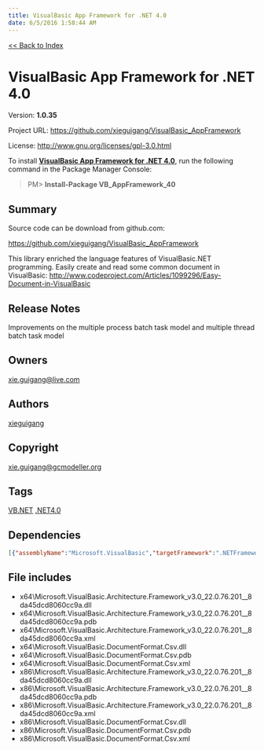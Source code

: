 ```yaml
---
title: VisualBasic App Framework for .NET 4.0
date: 6/5/2016 1:58:44 AM
---
```


[<< Back to Index](../index.html)
# VisualBasic App Framework for .NET 4.0

Version: **1.0.35**

Project URL: https://github.com/xieguigang/VisualBasic_AppFramework

License: http://www.gnu.org/licenses/gpl-3.0.html

To install **[VisualBasic App Framework for .NET 4.0](https://www.nuget.org/packages/VB_AppFramework_40/)**, run the following command in the Package Manager Console:
> PM>  **Install-Package VB_AppFramework_40**


## Summary
Source code can be download from github.com:

https://github.com/xieguigang/VisualBasic_AppFramework

This library enriched the language features of VisualBasic.NET programming.
Easily create and read some common document in VisualBasic: http://www.codeproject.com/Articles/1099296/Easy-Document-in-VisualBasic
## Release Notes
Improvements on the multiple process batch task model and multiple thread batch task model
## Owners
xie.guigang@live.com
## Authors
[xieguigang](https://www.nuget.org/profiles/xieguigang)
## Copyright
xie.guigang@gcmodeller.org
## Tags
[VB.NET](https://www.nuget.org/packages?q=Tags%3A"VB.NET") [.NET4.0](https://www.nuget.org/packages?q=Tags%3A".NET4.0")
## Dependencies
```json
[{"assemblyName":"Microsoft.VisualBasic","targetFramework":".NETFramework4.0"}]
```


## File includes
+ x64\Microsoft.VisualBasic.Architecture.Framework_v3.0_22.0.76.201__8da45dcd8060cc9a.dll<br />
+ x64\Microsoft.VisualBasic.Architecture.Framework_v3.0_22.0.76.201__8da45dcd8060cc9a.pdb<br />
+ x64\Microsoft.VisualBasic.Architecture.Framework_v3.0_22.0.76.201__8da45dcd8060cc9a.xml<br />
+ x64\Microsoft.VisualBasic.DocumentFormat.Csv.dll<br />
+ x64\Microsoft.VisualBasic.DocumentFormat.Csv.pdb<br />
+ x64\Microsoft.VisualBasic.DocumentFormat.Csv.xml<br />
+ x86\Microsoft.VisualBasic.Architecture.Framework_v3.0_22.0.76.201__8da45dcd8060cc9a.dll<br />
+ x86\Microsoft.VisualBasic.Architecture.Framework_v3.0_22.0.76.201__8da45dcd8060cc9a.pdb<br />
+ x86\Microsoft.VisualBasic.Architecture.Framework_v3.0_22.0.76.201__8da45dcd8060cc9a.xml<br />
+ x86\Microsoft.VisualBasic.DocumentFormat.Csv.dll<br />
+ x86\Microsoft.VisualBasic.DocumentFormat.Csv.pdb<br />
+ x86\Microsoft.VisualBasic.DocumentFormat.Csv.xml<br />

